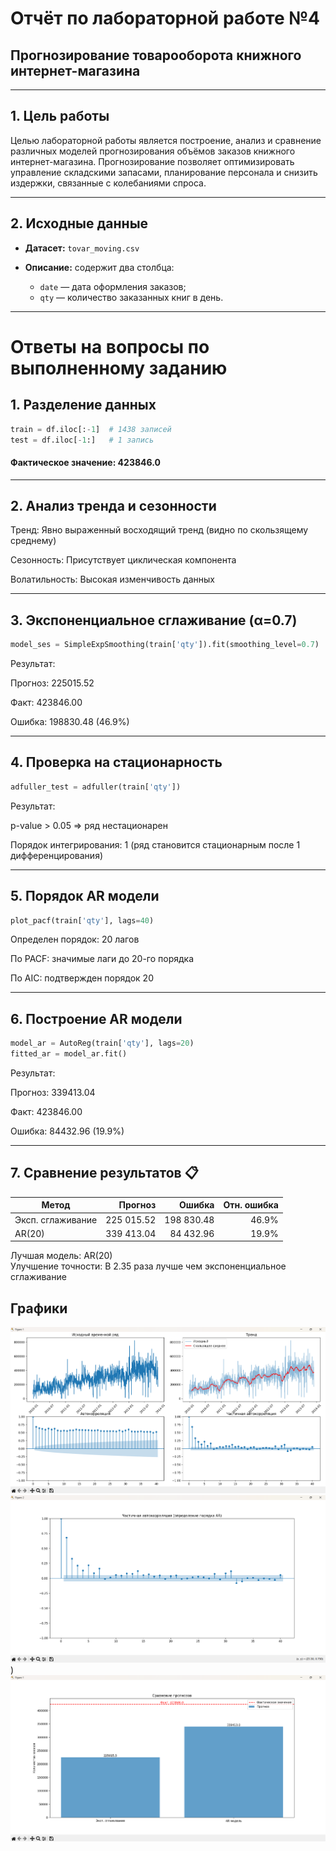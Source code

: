 # **Отчёт по лабораторной работе №4**

## **Прогнозирование товарооборота книжного интернет-магазина**

---

## **1. Цель работы**

Целью лабораторной работы является построение, анализ и сравнение различных моделей прогнозирования объёмов заказов книжного интернет-магазина.
Прогнозирование позволяет оптимизировать управление складскими запасами, планирование персонала и снизить издержки, связанные с колебаниями спроса.

---

## **2. Исходные данные**

* **Датасет:** `tovar_moving.csv`
* **Описание:** содержит два столбца:

  * `date` — дата оформления заказов;
  * `qty` — количество заказанных книг в день.

---
# Ответы на вопросы по выполненному заданию

## 1. Разделение данных 
```python
train = df.iloc[:-1]  # 1438 записей
test = df.iloc[-1:]   # 1 запись
```

#### Фактическое значение: 423846.0

---
## 2. Анализ тренда и сезонности 
Тренд: Явно выраженный восходящий тренд (видно по скользящему среднему)

Сезонность: Присутствует циклическая компонента

Волатильность: Высокая изменчивость данных

---
## 3. Экспоненциальное сглаживание (α=0.7) 
```python
model_ses = SimpleExpSmoothing(train['qty']).fit(smoothing_level=0.7)
```
Результат:

Прогноз: 225015.52

Факт: 423846.00

Ошибка: 198830.48 (46.9%)

---
## 4. Проверка на стационарность 
```python
adfuller_test = adfuller(train['qty']) 
```
Результат:

p-value > 0.05 ⇒ ряд нестационарен

Порядок интегрирования: 1 (ряд становится стационарным после 1 дифференцирования)

---
## 5. Порядок AR модели 
```python
plot_pacf(train['qty'], lags=40)
```
Определен порядок: 20 лагов

По PACF: значимые лаги до 20-го порядка

По AIC: подтвержден порядок 20

---
## 6. Построение AR модели 
```python
model_ar = AutoReg(train['qty'], lags=20)
fitted_ar = model_ar.fit()
```
Результат:

Прогноз: 339413.04

Факт: 423846.00

Ошибка: 84432.96 (19.9%)

---

## 7. Сравнение результатов 📋

| Метод               | Прогноз      | Ошибка       | Отн. ошибка |
|---------------------|-------------:|-------------:|------------:|
| Эксп. сглаживание   | 225 015.52   | 198 830.48   | 46.9%       |
| AR(20)              | 339 413.04   | 84 432.96    | 19.9%       |

Лучшая модель: AR(20)  
Улучшение точности: В 2.35 раза лучше чем экспоненциальное сглаживание

## Графики
![](https://github.com/jamanuriyeva/5sem-4dis/blob/bb238cccf1a22895dd1ee7aa517550fe4076fa12/DS/LR4/pics/%D0%A1%D0%BD%D0%B8%D0%BC%D0%BE%D0%BA%20%D1%8D%D0%BA%D1%80%D0%B0%D0%BD%D0%B0%202025-10-21%20210200.png)
![](https://github.com/jamanuriyeva/5sem-4dis/blob/bb238cccf1a22895dd1ee7aa517550fe4076fa12/DS/LR4/pics/%D0%A1%D0%BD%D0%B8%D0%BC%D0%BE%D0%BA%20%D1%8D%D0%BA%D1%80%D0%B0%D0%BD%D0%B0%202025-10-21%20210212.png))
![](https://github.com/jamanuriyeva/5sem-4dis/blob/bb238cccf1a22895dd1ee7aa517550fe4076fa12/DS/LR4/pics/%D0%A1%D0%BD%D0%B8%D0%BC%D0%BE%D0%BA%20%D1%8D%D0%BA%D1%80%D0%B0%D0%BD%D0%B0%202025-10-21%20210226.png)

